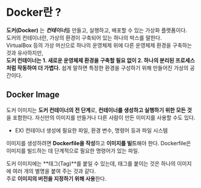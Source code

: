 # Docker란 ?

**도커(Docker)** 는 ***컨테이너***를 만들고, 실행하고, 배포할 수 있는 가상화 플랫폼이다.\
도커의 컨테이너란, 가상의 환경이 구축되어 있는 하나의 박스를 말한다. \
VirtualBox 등의 가상 머신으로 하나의 운영체제 위에 다른 운영체제 환경을 구축하는 것과 유사하지만, \
**도커 컨테이너는 1. 새로운 운영체제 환경을 구축할 필요 없이 2. 하나의 분리된 프로세스처럼 작동하여 더 가볍다.** 쉽게 말하면 특정한 환경을 구성하기 위해 만들어진 가상의 공간이다.

## Docker Image

도커 이미지는 **도커 컨테이너의 전 단계**로, **컨테이너를 생성하고 실행하기 위한 모든 것**을 포함한다. 자신만의 이미지를 만들거나 다른 사람이 만든 이미지를 사용할 수도 있다.
- EX) 컨테이너 생성에 필요한 파일, 환경 변수, 명령어 등과 파일 시스템 

이미지를 생성하려면 **Dockerfile을 작성**하고 **이미지를 빌드**해야 한다. Dockerfile은 이미지를 빌드하는 데 단계적으로 필요한 명령어가 있는 파일.

도커 이미지에는 **태그(Tag)**를 붙일 수 있는데, 태그를 붙이는 것은 하나의 이미지에 여러 개의 별명을 붙여 주는 것과 같다. \
주로 **이미지의 버전을 지정하기 위해 사용**한다.
